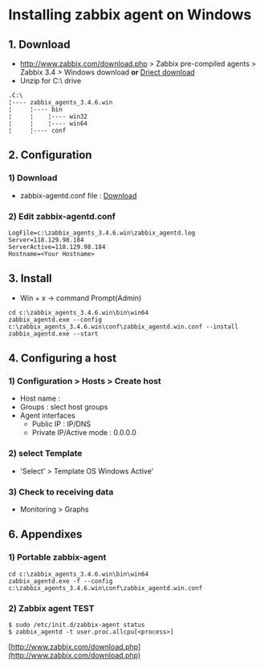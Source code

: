 # Installing zabbix agent on Windows

## 1. Download

   * http://www.zabbix.com/download.php > Zabbix pre-compiled agents > Zabbix 3.4 > Windows download **or** [Driect download](https://www.zabbix.com/downloads/3.4.6/zabbix_agents_3.4.6.win.zip)
   * Unzip for C:\ drive

   ```diretory
.C:\
¦---- zabbix_agents_3.4.6.win
¦     ¦---- bin
¦     ¦    ¦---- win32
¦     ¦    ¦---- win64
¦     ¦---- conf
   ```

## 2. Configuration

### 1) Download

- zabbix-agentd.conf file : [Download](https://raw.githubusercontent.com/ipmstyle/zabbix_on_raspberry_pi/master/conf/zabbix_agentd.win.conf)
  
### 2) Edit zabbix-agentd.conf

   ```
LogFile=c:\zabbix_agents_3.4.6.win\zabbix_agentd.log
Server=118.129.98.184
ServerActive=118.129.98.184
Hostname=<Your Hostname>
   ```

## 3. Install

  * Win + x -> command Prompt(Admin)
  ```
  cd c:\zabbix_agents_3.4.6.win\bin\win64
  zabbix_agentd.exe --config c:\zabbix_agents_3.4.6.win\conf\zabbix_agentd.win.conf --install
  zabbix_agentd.exe --start
  ```

## 4. Configuring a host

### 1) Configuration > Hosts > Create host

   - Host name : <Your name>
   - Groups : slect host groups
   - Agent interfaces
        - Public IP : IP/DNS
        - Private IP/Active mode : 0.0.0.0

### 2) select Template

   - 'Select' > Template OS Windows Active'

### 3) Check to receiving data

   - Monitoring > Graphs


## 6. Appendixes

### 1) Portable zabbix-agent

   ```
   cd c:\zabbix_agents_3.4.6.win\bin\win64
   zabbix_agentd.exe -f --config c:\zabbix_agents_3.4.6.win\conf\zabbix_agentd.win.conf
   ```

### 2) Zabbix agent TEST

   ```Shell
   $ sudo /etc/init.d/zabbix-agent status
   $ zabbix_agentd -t user.proc.allcpu[<process>]
   ```
   
[http://www.zabbix.com/download.php](http://www.zabbix.com/download.php)
